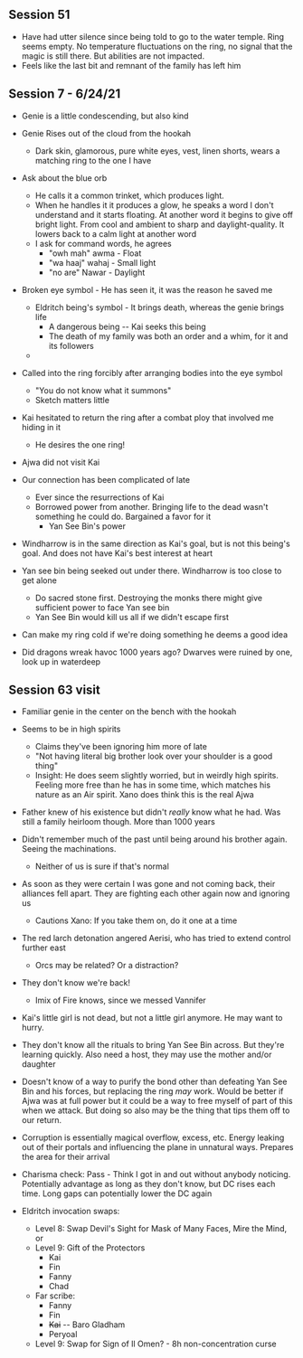 ## Session 51
* Have had utter silence since being told to go to the water temple. Ring seems empty. No temperature fluctuations on the ring, no signal that the magic is still there. But abilities are not impacted.
* Feels like the last bit and remnant of the family has left him

## Session 7 - 6/24/21
* Genie is a little condescending, but also kind
* Genie Rises out of the cloud from the hookah
  * Dark skin, glamorous, pure white eyes, vest, linen shorts, wears a matching ring to the one I have
* Ask about the blue orb
  * He calls it a common trinket, which produces light.
  * When he handles it it produces a glow, he speaks a word I don't understand and it starts floating. At another word it begins to give off bright light. From cool and ambient to sharp and daylight-quality. It lowers back to a calm light at another word
  * I ask for command words, he agrees
    * "owh mah" awma - Float
    * "wa haaj" wahaj - Small light
    * "no are" Nawar - Daylight
* Broken eye symbol - He has seen it, it was the reason he saved me
  * Eldritch being's symbol - It brings death, whereas the genie brings life
    * A dangerous being -- Kai seeks this being
    * The death of my family was both an order and a whim, for it and its followers
  *

* Called into the ring forcibly after arranging bodies into the eye symbol
  * "You do not know what it summons"
  * Sketch matters little


* Kai hesitated to return the ring after a combat ploy that involved me hiding in it
  * He desires the one ring!

* Ajwa did not visit Kai
* Our connection has been complicated of late
  * Ever since the resurrections of Kai
  * Borrowed power from another. Bringing life to the dead wasn't something he could do. Bargained a favor for it
    * Yan See Bin's power
* Windharrow is in the same direction as Kai's goal, but is not this being's goal. And does not have Kai's best interest at heart
* Yan see bin being seeked out under there. Windharrow is too close to get alone
  * Do sacred stone first. Destroying the monks there might give sufficient power to face Yan see bin
  * Yan See Bin would kill us all if we didn't escape first
* Can make my ring cold if we're doing something he deems a good idea




* Did dragons wreak havoc 1000 years ago? Dwarves were ruined by one, look up in waterdeep


## Session 63 visit
* Familiar genie in the center on the bench with the hookah
* Seems to be in high spirits
  * Claims they've been ignoring him more of late
  * "Not having literal big brother look over your shoulder is a good thing"
  * Insight: He does seem slightly worried, but in weirdly high spirits. Feeling more free than he has in some time, which matches his nature as an Air spirit. Xano does think this is the real Ajwa
* Father knew of his existence but didn't _really_ know what he had. Was still a family heirloom though. More than 1000 years
* Didn't remember much of the past until being around his brother again. Seeing the machinations.
  * Neither of us is sure if that's normal
* As soon as they were certain I was gone and not coming back, their alliances fell apart. They are fighting each other again now and ignoring us
  * Cautions Xano: If you take them on, do it one at a time
* The red larch detonation angered Aerisi, who has tried to extend control further east
  * Orcs may be related? Or a distraction?
* They don't know we're back!
  * Imix of Fire knows, since we messed Vannifer
* Kai's little girl is not dead, but not a little girl anymore. He may want to hurry.
* They don't know all the rituals to bring Yan See Bin across. But they're learning quickly. Also need a host, they may use the mother and/or daughter
* Doesn't know of a way to purify the bond other than defeating Yan See Bin and his forces, but replacing the ring _may_ work. Would be better if Ajwa was at full power but it could be a way to free myself of part of this when we attack. But doing so also may be the thing that tips them off to our return.
* Corruption is essentially magical overflow, excess, etc. Energy leaking out of their portals and influencing the plane in unnatural ways. Prepares the area for their arrival
* Charisma check: Pass - Think I got in and out without anybody noticing. Potentially advantage as long as they don't know, but DC rises each time. Long gaps can potentially lower the DC again

* Eldritch invocation swaps:
  * Level 8: Swap Devil's Sight for Mask of Many Faces, Mire the Mind, or
  * Level 9: Gift of the Protectors
    * Kai
    * Fin
    * Fanny
    * Chad
  * Far scribe:
    * Fanny
    * Fin
    * ~~Kai~~ -- Baro Gladham
    * Peryoal
  * Level 9: Swap for Sign of Il Omen? - 8h non-concentration curse
